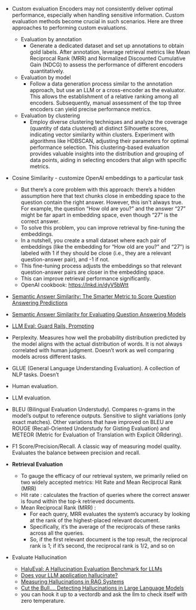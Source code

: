 - Custom evaluation
Encoders may not consistently deliver optimal performance, especially when handling sensitive information. Custom evaluation methods become crucial in such scenarios. Here are three approaches to performing custom evaluations.
  - Evaluation by annotation
    - Generate a dedicated dataset and set up annotations to obtain gold labels. After annotation, leverage retrieval metrics like Mean Reciprocal Rank (MRR) and Normalized Discounted Cumulative Gain (NDCG) to assess the performance of different encoders quantitatively.
  - Evaluation by model
    - Follow a data generation process similar to the annotation approach, but use an LLM or a cross-encoder as the evaluator. This allows the establishment of a relative ranking among all encoders. Subsequently, manual assessment of the top three encoders can yield precise performance metrics.
  - Evaluation by clustering
    - Employ diverse clustering techniques and analyze the coverage (quantity of data clustered) at distinct Silhouette scores, indicating vector similarity within clusters. Experiment with algorithms like HDBSCAN, adjusting their parameters for optimal performance selection. This clustering-based evaluation provides valuable insights into the distribution and grouping of data points, aiding in selecting encoders that align with specific metrics.

- Cosine Similarity - customize OpenAI embeddings to a particular task
  -  But there’s a core problem with this approach: there’s a hidden assumption here that text chunks close in embedding space to the question contain the right answer. However, this isn't always true. For example, the question “How old are you?” and the answer “27” might be far apart in embedding space, even though “27” is the correct answer.
  -  To solve this problem, you can improve retrieval by fine-tuning the embeddings.
  -   In a nutshell, you create a small dataset where each pair of embeddings (like the embedding for “How old are you?” and “27”) is labeled with 1 if they should be close (i.e., they are a relevant question-answer pair), and -1 if not.
  -   This fine-tuning process adjusts the embeddings so that relevant question-answer pairs are closer in the embedding space.
  -   This can improve retrieval performance significantly.
  -   OpenAI cookbook: https://lnkd.in/dyV5bWtt
- [Semantic Answer Similarity: The Smarter Metric to Score Question Answering Predictions](https://www.deepset.ai/blog/semantic-answer-similarity-to-evaluate-qa)
- [Semantic Answer Similarity for Evaluating Question Answering Models](https://arxiv.org/abs/2108.06130)
- [LLM Eval: Guard Rails, Prompting](https://docs.google.com/document/d/1ndYxbN9O7dGKeVXR53B3xHFszniSyho6KLaq-aniDRo/edit#heading=h.j5cyenlrao7z)
- Perplexity. Measures how well the probability distribution predicted by the model aligns with the actual distribution of words. It is not always correlated with human judgment. Doesn’t work as well comparing models across different tasks.

- GLUE (General Language Understanding Evaluation). A collection of NLP tasks. Doesn’t

- Human evaluation.

- LLM evaluation.

- BLEU (Bilingual Evaluation Understudy). Compares n-grams in the model’s output to reference outputs. Sensitive to slight variations (only exact matches). Other variations that have improved on BLEU are ROUGE (Recall-Oriented Understudy for Gisting Evaluation) and METEOR (Metric for Evaluation of Translation with Explicit ORdering).

- F1 Score/Precision/Recall. A classic way of measuring model quality. Evaluates the balance between precision and recall.

- <b> Retrieval Evaluation </b>
  -  To gauge the efficacy of our retrieval system, we primarily relied on two widely accepted metrics: Hit Rate and Mean Reciprocal Rank (MRR)
  -  Hit rate : calculates the fraction of queries where the correct answer is found within the top-k retrieved documents.
  -  Mean Reciprocal Rank (MRR) :
     - For each query, MRR evaluates the system’s accuracy by looking at the rank of the highest-placed relevant document.
     - Specifically, it’s the average of the reciprocals of these ranks across all the queries.
     - So, if the first relevant document is the top result, the reciprocal rank is 1; if it’s second, the reciprocal rank is 1/2, and so on 
- Evaluate Hallucination
  - [HaluEval: A Hallucination Evaluation Benchmark for LLMs](https://github.com/RUCAIBox/HaluEval)
  - [Does your LLM application hallucinate?](https://medium.com/@saptarshichaudhuri/does-your-llm-application-hallucinate-e06eb3868a88)
  - [Measuring Hallucinations in RAG Systems](https://vectara.com/measuring-hallucinations-in-rag-systems/?utm_source=LinkedIn&utm_medium=social&utm_campaign=GaggleAMP&utm_content=do-models-like-openais-gpt4-and-googles-palm-produce-inaccura-4232853&activity_id=4232853)
  - [Cut the Bull…. Detecting Hallucinations in Large Language Models](https://vectara.com/cut-the-bull-detecting-hallucinations-in-large-language-models/)
  - you can hook it up to a vectordb and ask the llm to check itself with zero temperature.



